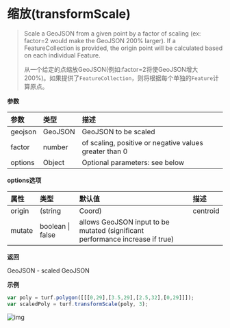 # 缩放(transformScale)

> Scale a GeoJSON from a given point by a factor of scaling (ex: factor=2 would make the GeoJSON 200% larger). If a FeatureCollection is provided, the origin point will be calculated based on each individual Feature.
> 
> 从一个给定的点缩放GeoJSON(例如:factor=2将使GeoJSON增大200%)。如果提供了`FeatureCollection`，则将根据每个单独的`Feature`计算原点。

**参数**

| 参数    | 类型    | 描述                                                   |
| :------ | :------ | :----------------------------------------------------- |
| geojson | GeoJSON | GeoJSON to be scaled                                   |
| factor  | number  | of scaling, positive or negative values greater than 0 |
| options | Object  | Optional parameters: see below                         |

**options选项**

| 属性   | 类型             | 默认值                                                       | 描述     |
| :----- | :--------------- | :----------------------------------------------------------- | :------- |
| origin | (string          | Coord)                                                       | centroid |
| mutate | boolean \| false | allows GeoJSON input to be mutated (significant performance increase if true) |          |

**返回**

GeoJSON - scaled GeoJSON

**示例**

```js
var poly = turf.polygon([[[0,29],[3.5,29],[2.5,32],[0,29]]]);
var scaledPoly = turf.transformScale(poly, 3);
```

![img](https://pzy-images.oss-cn-hangzhou.aliyuncs.com/img/transformScale.3ae75920.webp)